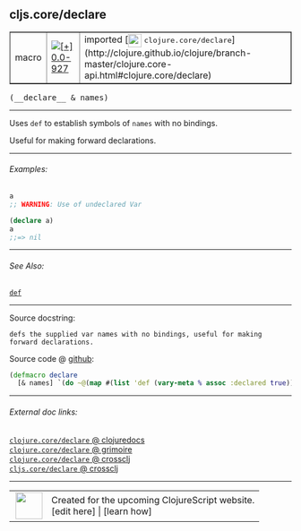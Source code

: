 ## cljs.core/declare



 <table border="1">
<tr>
<td>macro</td>
<td><a href="https://github.com/cljsinfo/cljs-api-docs/tree/0.0-927"><img valign="middle" alt="[+] 0.0-927" title="Added in 0.0-927" src="https://img.shields.io/badge/+-0.0--927-lightgrey.svg"></a> </td>
<td>
imported [<img height="24px" valign="middle" src="http://i.imgur.com/1GjPKvB.png"> <samp>clojure.core/declare</samp>](http://clojure.github.io/clojure/branch-master/clojure.core-api.html#clojure.core/declare)
</td>
</tr>
</table>


 <samp>
(__declare__ & names)<br>
</samp>

---

Uses `def` to establish symbols of `names` with no bindings.

Useful for making forward declarations.

---

###### Examples:

```clj
a
;; WARNING: Use of undeclared Var

(declare a)
a
;;=> nil
```

---

###### See Also:

[`def`](special_def.md)<br>

---


Source docstring:

```
defs the supplied var names with no bindings, useful for making forward declarations.
```


Source code @ [github](https://github.com/clojure/clojure/blob/clojure-1.5.1/src/clj/clojure/core.clj#L2720-L2723):

```clj
(defmacro declare
  [& names] `(do ~@(map #(list 'def (vary-meta % assoc :declared true)) names)))
```

<!--
Repo - tag - source tree - lines:

 <pre>
clojure @ clojure-1.5.1
└── src
    └── clj
        └── clojure
            └── <ins>[core.clj:2720-2723](https://github.com/clojure/clojure/blob/clojure-1.5.1/src/clj/clojure/core.clj#L2720-L2723)</ins>
</pre>

-->

---



###### External doc links:

[`clojure.core/declare` @ clojuredocs](http://clojuredocs.org/clojure.core/declare)<br>
[`clojure.core/declare` @ grimoire](http://conj.io/store/v1/org.clojure/clojure/1.7.0-beta3/clj/clojure.core/declare/)<br>
[`clojure.core/declare` @ crossclj](http://crossclj.info/fun/clojure.core/declare.html)<br>
[`cljs.core/declare` @ crossclj](http://crossclj.info/fun/cljs.core/declare.html)<br>

---

 <table>
<tr><td>
<img valign="middle" align="right" width="48px" src="http://i.imgur.com/Hi20huC.png">
</td><td>
Created for the upcoming ClojureScript website.<br>
[edit here] | [learn how]
</td></tr></table>

[edit here]:https://github.com/cljsinfo/cljs-api-docs/blob/master/cljsdoc/cljs.core_declare.cljsdoc
[learn how]:https://github.com/cljsinfo/cljs-api-docs/wiki/cljsdoc-files

<!--

This information was too distracting to show to readers, but I'll leave it
commented here since it is helpful to:

- pretty-print the data used to generate this document
- and show how to retrieve that data



The API data for this symbol:

```clj
{:description "Uses `def` to establish symbols of `names` with no bindings.\n\nUseful for making forward declarations.",
 :ns "cljs.core",
 :name "declare",
 :signature ["[& names]"],
 :history [["+" "0.0-927"]],
 :type "macro",
 :related ["special/def"],
 :full-name-encode "cljs.core_declare",
 :source {:code "(defmacro declare\n  [& names] `(do ~@(map #(list 'def (vary-meta % assoc :declared true)) names)))",
          :title "Source code",
          :repo "clojure",
          :tag "clojure-1.5.1",
          :filename "src/clj/clojure/core.clj",
          :lines [2720 2723]},
 :examples [{:id "5a2dc2",
             :content "```clj\na\n;; WARNING: Use of undeclared Var\n\n(declare a)\na\n;;=> nil\n```"}],
 :full-name "cljs.core/declare",
 :clj-symbol "clojure.core/declare",
 :docstring "defs the supplied var names with no bindings, useful for making forward declarations."}

```

Retrieve the API data for this symbol:

```clj
;; from Clojure REPL
(require '[clojure.edn :as edn])
(-> (slurp "https://raw.githubusercontent.com/cljsinfo/cljs-api-docs/catalog/cljs-api.edn")
    (edn/read-string)
    (get-in [:symbols "cljs.core/declare"]))
```

-->
